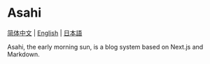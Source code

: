 # Asahi

[简体中文](./README.md) | [English](./README_en.md) | [日本語](./README_jp.md)

Asahi, the early morning sun, is a blog system based on Next.js and Markdown.